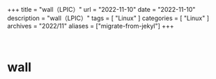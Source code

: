 +++
title = "wall（LPIC）"
url = "2022-11-10"
date = "2022-11-10"
description = "wall（LPIC）"
tags = [
  "Linux"
]
categories = [
  "Linux"
]
archives = "2022/11"
aliases = ["migrate-from-jekyl"]
+++

<br>

# wall


